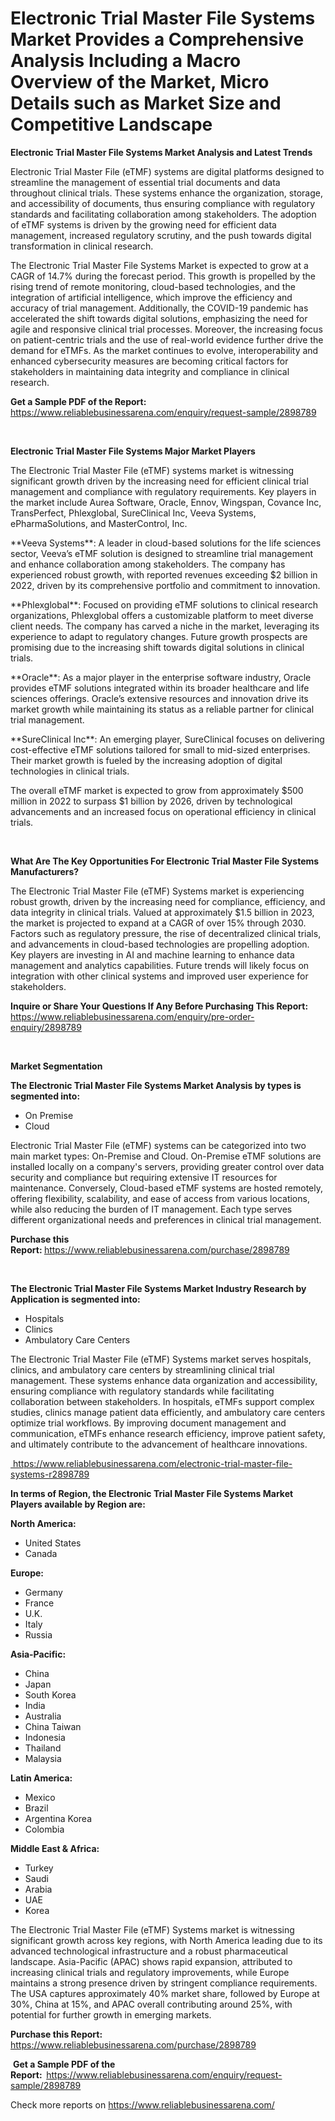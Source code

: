 <p><h1>Electronic Trial Master File Systems Market Provides a Comprehensive Analysis Including a Macro Overview of the Market, Micro Details such as Market Size and Competitive Landscape</h1></p><p><strong>Electronic Trial Master File Systems Market Analysis and Latest Trends</strong></p>
<p><p>Electronic Trial Master File (eTMF) systems are digital platforms designed to streamline the management of essential trial documents and data throughout clinical trials. These systems enhance the organization, storage, and accessibility of documents, thus ensuring compliance with regulatory standards and facilitating collaboration among stakeholders. The adoption of eTMF systems is driven by the growing need for efficient data management, increased regulatory scrutiny, and the push towards digital transformation in clinical research.</p><p>The Electronic Trial Master File Systems Market is expected to grow at a CAGR of 14.7% during the forecast period. This growth is propelled by the rising trend of remote monitoring, cloud-based technologies, and the integration of artificial intelligence, which improve the efficiency and accuracy of trial management. Additionally, the COVID-19 pandemic has accelerated the shift towards digital solutions, emphasizing the need for agile and responsive clinical trial processes. Moreover, the increasing focus on patient-centric trials and the use of real-world evidence further drive the demand for eTMFs. As the market continues to evolve, interoperability and enhanced cybersecurity measures are becoming critical factors for stakeholders in maintaining data integrity and compliance in clinical research.</p></p>
<p><strong>Get a Sample PDF of the Report:&nbsp;</strong> <a href="https://www.reliablebusinessarena.com/enquiry/request-sample/2898789?utm_campaign=2137&utm_medium=2&utm_source=Github&utm_content=ia&utm_term=15032025&utm_id=electronic-trial-master-file-systems">https://www.reliablebusinessarena.com/enquiry/request-sample/2898789</a></p>
<p>&nbsp;</p>
<p><strong>Electronic Trial Master File Systems Major Market Players</strong></p>
<p><p>The Electronic Trial Master File (eTMF) systems market is witnessing significant growth driven by the increasing need for efficient clinical trial management and compliance with regulatory requirements. Key players in the market include Aurea Software, Oracle, Ennov, Wingspan, Covance Inc, TransPerfect, Phlexglobal, SureClinical Inc, Veeva Systems, ePharmaSolutions, and MasterControl, Inc.</p><p>**Veeva Systems**: A leader in cloud-based solutions for the life sciences sector, Veeva’s eTMF solution is designed to streamline trial management and enhance collaboration among stakeholders. The company has experienced robust growth, with reported revenues exceeding $2 billion in 2022, driven by its comprehensive portfolio and commitment to innovation.</p><p>**Phlexglobal**: Focused on providing eTMF solutions to clinical research organizations, Phlexglobal offers a customizable platform to meet diverse client needs. The company has carved a niche in the market, leveraging its experience to adapt to regulatory changes. Future growth prospects are promising due to the increasing shift towards digital solutions in clinical trials.</p><p>**Oracle**: As a major player in the enterprise software industry, Oracle provides eTMF solutions integrated within its broader healthcare and life sciences offerings. Oracle’s extensive resources and innovation drive its market growth while maintaining its status as a reliable partner for clinical trial management.</p><p>**SureClinical Inc**: An emerging player, SureClinical focuses on delivering cost-effective eTMF solutions tailored for small to mid-sized enterprises. Their market growth is fueled by the increasing adoption of digital technologies in clinical trials.</p><p>The overall eTMF market is expected to grow from approximately $500 million in 2022 to surpass $1 billion by 2026, driven by technological advancements and an increased focus on operational efficiency in clinical trials.</p></p>
<p>&nbsp;</p>
<p><strong>What Are The Key Opportunities For Electronic Trial Master File Systems Manufacturers?</strong></p>
<p><p>The Electronic Trial Master File (eTMF) Systems market is experiencing robust growth, driven by the increasing need for compliance, efficiency, and data integrity in clinical trials. Valued at approximately $1.5 billion in 2023, the market is projected to expand at a CAGR of over 15% through 2030. Factors such as regulatory pressure, the rise of decentralized clinical trials, and advancements in cloud-based technologies are propelling adoption. Key players are investing in AI and machine learning to enhance data management and analytics capabilities. Future trends will likely focus on integration with other clinical systems and improved user experience for stakeholders.</p></p>
<p><strong>Inquire or Share Your Questions If Any Before Purchasing This Report:</strong> <a href="https://www.reliablebusinessarena.com/enquiry/pre-order-enquiry/2898789?utm_campaign=2137&utm_medium=2&utm_source=Github&utm_content=ia&utm_term=15032025&utm_id=electronic-trial-master-file-systems">https://www.reliablebusinessarena.com/enquiry/pre-order-enquiry/2898789</a></p>
<p>&nbsp;</p>
<p><strong>Market Segmentation</strong></p>
<p><strong>The Electronic Trial Master File Systems Market Analysis by types is segmented into:</strong></p>
<p><ul><li>On Premise</li><li>Cloud</li></ul></p>
<p><p>Electronic Trial Master File (eTMF) systems can be categorized into two main market types: On-Premise and Cloud. On-Premise eTMF solutions are installed locally on a company's servers, providing greater control over data security and compliance but requiring extensive IT resources for maintenance. Conversely, Cloud-based eTMF systems are hosted remotely, offering flexibility, scalability, and ease of access from various locations, while also reducing the burden of IT management. Each type serves different organizational needs and preferences in clinical trial management.</p></p>
<p><strong>Purchase this Report:&nbsp;</strong><a href="https://www.reliablebusinessarena.com/purchase/2898789?utm_campaign=2137&utm_medium=2&utm_source=Github&utm_content=ia&utm_term=15032025&utm_id=electronic-trial-master-file-systems">https://www.reliablebusinessarena.com/purchase/2898789</a></p>
<p>&nbsp;</p>
<p><strong>The Electronic Trial Master File Systems Market Industry Research by Application is segmented into:</strong></p>
<p><ul><li>Hospitals</li><li>Clinics</li><li>Ambulatory Care Centers</li></ul></p>
<p><p>The Electronic Trial Master File (eTMF) Systems market serves hospitals, clinics, and ambulatory care centers by streamlining clinical trial management. These systems enhance data organization and accessibility, ensuring compliance with regulatory standards while facilitating collaboration between stakeholders. In hospitals, eTMFs support complex studies, clinics manage patient data efficiently, and ambulatory care centers optimize trial workflows. By improving document management and communication, eTMFs enhance research efficiency, improve patient safety, and ultimately contribute to the advancement of healthcare innovations.</p></p>
<p><a href="https://www.reliablebusinessarena.com/electronic-trial-master-file-systems-r2898789?utm_campaign=2137&utm_medium=2&utm_source=Github&utm_content=ia&utm_term=15032025&utm_id=electronic-trial-master-file-systems">&nbsp;https://www.reliablebusinessarena.com/electronic-trial-master-file-systems-r2898789</a></p>
<p><strong>In terms of Region, the Electronic Trial Master File Systems Market Players available by Region are:</strong></p>
<p>
    <p> <strong> North America: </strong>
        <ul>
            <li>United States</li>
            <li>Canada</li>
        </ul>
        </p> 
    <p> <strong> Europe: </strong>
        <ul>
            <li>Germany</li>
            <li>France</li>
            <li>U.K.</li>
            <li>Italy</li>
            <li>Russia</li>
        </ul>
        </p> 
    <p> <strong> Asia-Pacific: </strong>
        <ul>
            <li>China</li>
            <li>Japan</li>
            <li>South Korea</li>
            <li>India</li>
            <li>Australia</li>
            <li>China Taiwan</li>
            <li>Indonesia</li>
            <li>Thailand</li>
            <li>Malaysia</li>
        </ul>
        </p> 
    <p> <strong> Latin America: </strong>
        <ul>
            <li>Mexico</li>
            <li>Brazil</li>
            <li>Argentina Korea</li>
            <li>Colombia</li>
        </ul>
        </p> 
    <p> <strong> Middle East & Africa: </strong>
        <ul>
            <li>Turkey</li>
            <li>Saudi</li>
            <li>Arabia</li>
            <li>UAE</li>
            <li>Korea</li>
        </ul>
    </p>
    </p>
<p><p>The Electronic Trial Master File (eTMF) Systems market is witnessing significant growth across key regions, with North America leading due to its advanced technological infrastructure and a robust pharmaceutical landscape. Asia-Pacific (APAC) shows rapid expansion, attributed to increasing clinical trials and regulatory improvements, while Europe maintains a strong presence driven by stringent compliance requirements. The USA captures approximately 40% market share, followed by Europe at 30%, China at 15%, and APAC overall contributing around 25%, with potential for further growth in emerging markets.</p></p>
<p><strong>Purchase this Report: </strong><a href="https://www.reliablebusinessarena.com/purchase/2898789?utm_campaign=2137&utm_medium=2&utm_source=Github&utm_content=ia&utm_term=15032025&utm_id=electronic-trial-master-file-systems">https://www.reliablebusinessarena.com/purchase/2898789</a></p>
<p>&nbsp;<strong>Get a Sample PDF of the Report:&nbsp;&nbsp;</strong><a href="https://www.reliablebusinessarena.com/enquiry/request-sample/2898789?utm_campaign=2137&utm_medium=2&utm_source=Github&utm_content=ia&utm_term=15032025&utm_id=electronic-trial-master-file-systems">https://www.reliablebusinessarena.com/enquiry/request-sample/2898789</a></p>
<p><strong></strong></p>
<p>Check more reports on <a href="https://www.reliablebusinessarena.com/?utm_campaign=2137&utm_medium=2&utm_source=Github&utm_content=ia&utm_term=15032025&utm_id=electronic-trial-master-file-systems">https://www.reliablebusinessarena.com/</a></p>